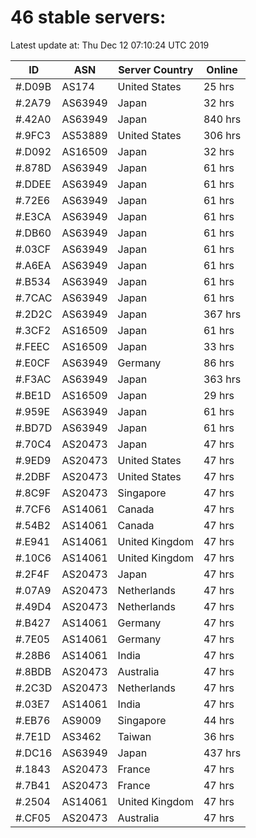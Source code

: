# 46 stable servers:

Latest update at: Thu Dec 12 07:10:24 UTC 2019

| ID | ASN | Server Country | Online |
| -- | --- | -------------- | ------ |
| #.D09B | AS174 | United States | 25 hrs |
| #.2A79 | AS63949 | Japan | 32 hrs |
| #.42A0 | AS63949 | Japan | 840 hrs |
| #.9FC3 | AS53889 | United States | 306 hrs |
| #.D092 | AS16509 | Japan | 32 hrs |
| #.878D | AS63949 | Japan | 61 hrs |
| #.DDEE | AS63949 | Japan | 61 hrs |
| #.72E6 | AS63949 | Japan | 61 hrs |
| #.E3CA | AS63949 | Japan | 61 hrs |
| #.DB60 | AS63949 | Japan | 61 hrs |
| #.03CF | AS63949 | Japan | 61 hrs |
| #.A6EA | AS63949 | Japan | 61 hrs |
| #.B534 | AS63949 | Japan | 61 hrs |
| #.7CAC | AS63949 | Japan | 61 hrs |
| #.2D2C | AS63949 | Japan | 367 hrs |
| #.3CF2 | AS16509 | Japan | 61 hrs |
| #.FEEC | AS16509 | Japan | 33 hrs |
| #.E0CF | AS63949 | Germany | 86 hrs |
| #.F3AC | AS63949 | Japan | 363 hrs |
| #.BE1D | AS16509 | Japan | 29 hrs |
| #.959E | AS63949 | Japan | 61 hrs |
| #.BD7D | AS63949 | Japan | 61 hrs |
| #.70C4 | AS20473 | Japan | 47 hrs |
| #.9ED9 | AS20473 | United States | 47 hrs |
| #.2DBF | AS20473 | United States | 47 hrs |
| #.8C9F | AS20473 | Singapore | 47 hrs |
| #.7CF6 | AS14061 | Canada | 47 hrs |
| #.54B2 | AS14061 | Canada | 47 hrs |
| #.E941 | AS14061 | United Kingdom | 47 hrs |
| #.10C6 | AS14061 | United Kingdom | 47 hrs |
| #.2F4F | AS20473 | Japan | 47 hrs |
| #.07A9 | AS20473 | Netherlands | 47 hrs |
| #.49D4 | AS20473 | Netherlands | 47 hrs |
| #.B427 | AS14061 | Germany | 47 hrs |
| #.7E05 | AS14061 | Germany | 47 hrs |
| #.28B6 | AS14061 | India | 47 hrs |
| #.8BDB | AS20473 | Australia | 47 hrs |
| #.2C3D | AS20473 | Netherlands | 47 hrs |
| #.03E7 | AS14061 | India | 47 hrs |
| #.EB76 | AS9009 | Singapore | 44 hrs |
| #.7E1D | AS3462 | Taiwan | 36 hrs |
| #.DC16 | AS63949 | Japan | 437 hrs |
| #.1843 | AS20473 | France | 47 hrs |
| #.7B41 | AS20473 | France | 47 hrs |
| #.2504 | AS14061 | United Kingdom | 47 hrs |
| #.CF05 | AS20473 | Australia | 47 hrs |

